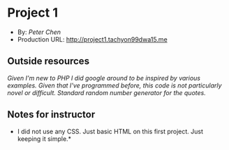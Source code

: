 

# Project 1
+ By: *Peter Chen*
+ Production URL: <http://project1.tachyon99dwa15.me>

## Outside resources
*Given I'm new to PHP I did google around to be inspired by various examples. Given that I've programmed before, this code is not particularly novel or difficult. Standard random number generator for the quotes.*

## Notes for instructor
* I did not use any CSS. Just basic HTML on this first project. Just keeping it simple.* 
